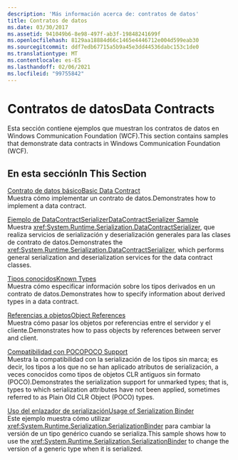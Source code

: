 ```yaml
---
description: 'Más información acerca de: contratos de datos'
title: Contratos de datos
ms.date: 03/30/2017
ms.assetid: 941049b6-8e98-497f-ab3f-19848241699f
ms.openlocfilehash: 8129aa18884d66c1465e4446712e004d599eab30
ms.sourcegitcommit: ddf7edb67715a5b9a45e3dd44536dabc153c1de0
ms.translationtype: MT
ms.contentlocale: es-ES
ms.lasthandoff: 02/06/2021
ms.locfileid: "99755842"
---
```

# <a name="data-contracts"></a><span data-ttu-id="df747-103">Contratos de datos</span><span class="sxs-lookup"><span data-stu-id="df747-103">Data Contracts</span></span>

<span data-ttu-id="df747-104">Esta sección contiene ejemplos que muestran los contratos de datos en Windows Communication Foundation (WCF).</span><span class="sxs-lookup"><span data-stu-id="df747-104">This section contains samples that demonstrate data contracts in Windows Communication Foundation (WCF).</span></span>  
  
## <a name="in-this-section"></a><span data-ttu-id="df747-105">En esta sección</span><span class="sxs-lookup"><span data-stu-id="df747-105">In This Section</span></span>  

 [<span data-ttu-id="df747-106">Contrato de datos básico</span><span class="sxs-lookup"><span data-stu-id="df747-106">Basic Data Contract</span></span>](basic-data-contract.md)  
 <span data-ttu-id="df747-107">Muestra cómo implementar un contrato de datos.</span><span class="sxs-lookup"><span data-stu-id="df747-107">Demonstrates how to implement a data contract.</span></span>  
  
 [<span data-ttu-id="df747-108">Ejemplo de DataContractSerializer</span><span class="sxs-lookup"><span data-stu-id="df747-108">DataContractSerializer Sample</span></span>](datacontractserializer-sample.md)  
 <span data-ttu-id="df747-109">Muestra <xref:System.Runtime.Serialization.DataContractSerializer>, que realiza servicios de serialización y deserialización generales para las clases de contrato de datos.</span><span class="sxs-lookup"><span data-stu-id="df747-109">Demonstrates the <xref:System.Runtime.Serialization.DataContractSerializer>, which performs general serialization and deserialization services for the data contract classes.</span></span>  
  
 [<span data-ttu-id="df747-110">Tipos conocidos</span><span class="sxs-lookup"><span data-stu-id="df747-110">Known Types</span></span>](known-types.md)  
 <span data-ttu-id="df747-111">Muestra cómo especificar información sobre los tipos derivados en un contrato de datos.</span><span class="sxs-lookup"><span data-stu-id="df747-111">Demonstrates how to specify information about derived types in a data contract.</span></span>  
  
 [<span data-ttu-id="df747-112">Referencias a objetos</span><span class="sxs-lookup"><span data-stu-id="df747-112">Object References</span></span>](object-references.md)  
 <span data-ttu-id="df747-113">Muestra cómo pasar los objetos por referencias entre el servidor y el cliente.</span><span class="sxs-lookup"><span data-stu-id="df747-113">Demonstrates how to pass objects by references between server and client.</span></span>  
  
 [<span data-ttu-id="df747-114">Compatibilidad con POCO</span><span class="sxs-lookup"><span data-stu-id="df747-114">POCO Support</span></span>](poco-support.md)  
 <span data-ttu-id="df747-115">Muestra la compatibilidad con la serialización de los tipos sin marca; es decir, los tipos a los que no se han aplicado atributos de serialización, a veces conocidos como tipos de objetos CLR antiguos sin formato (POCO).</span><span class="sxs-lookup"><span data-stu-id="df747-115">Demonstrates the serialization support for unmarked types; that is, types to which serialization attributes have not been applied, sometimes referred to as Plain Old CLR Object (POCO) types.</span></span>  
  
 [<span data-ttu-id="df747-116">Uso del enlazador de serialización</span><span class="sxs-lookup"><span data-stu-id="df747-116">Usage of Serialization Binder</span></span>](usage-of-serialization-binder.md)  
 <span data-ttu-id="df747-117">Este ejemplo muestra cómo utilizar <xref:System.Runtime.Serialization.SerializationBinder> para cambiar la versión de un tipo genérico cuando se serializa.</span><span class="sxs-lookup"><span data-stu-id="df747-117">This sample shows how to use the <xref:System.Runtime.Serialization.SerializationBinder> to change the version of a generic type when it is serialized.</span></span>
